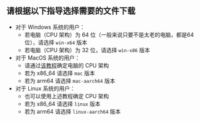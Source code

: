 ## 请根据以下指导选择需要的文件下载
- 对于 Windows 系统的用户：
    - 若电脑（CPU 架构）为 64 位（一般来说只要不是太老的电脑，都是64位），请选择 `win-x64` 版本
    - 若电脑（CPU 架构）为 32 位，请选择 `win-x86` 版本
- 对于 MacOS 系统的用户：
    - 请通过[该教程](https://juejin.cn/post/7112023770247725063)确定电脑的 CPU 架构
    - 若为 x86_64 请选择 `mac` 版本
    - 若为 arm64 请选择 `mac-aarch64` 版本
- 对于 Linux 系统的用户：
    - 也可以使用上述教程确定 CPU 架构
    - 若为 x86_64 请选择 `linux` 版本
    - 若为 arm64 请选择 `linux-aarch64` 版本